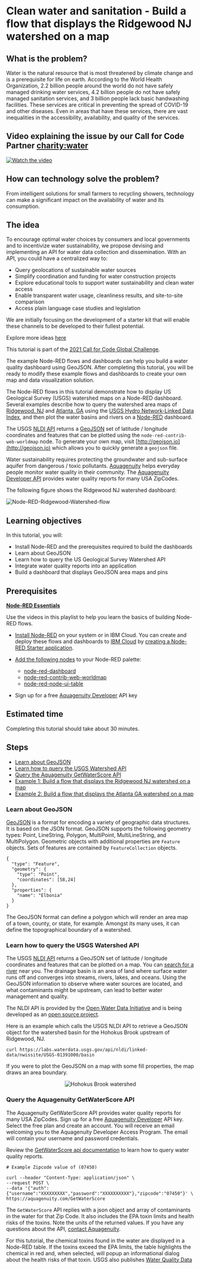 # Clean water and sanitation - Build a flow that displays the Ridgewood NJ watershed on a map

## What is the problem?

Water is the natural resource that is most threatened by climate change and is a prerequisite for life on earth. According to the World Health Organization, 2.2 billion people around the world do not have safely managed drinking water services, 4.2 billion people do not have safely managed sanitation services, and 3 billion people lack basic handwashing facilities. These services are critical in preventing the spread of COVID-19 and other diseases. Even in areas that have these services, there are vast inequalities in the accessibility, availability, and quality of the services. 

## Video explaining the issue by our Call for Code Partner [charity:water](https://www.charitywater.org)

[![Watch the video](images/charitywater.jpg)](https://www.youtube.com/watch?v=UE9UvT5ujyg)

## How can technology solve the problem?

From intelligent solutions for small farmers to recycling showers, technology can make a significant impact on the availability of water and its consumption.

## The idea

To encourage optimal water choices by consumers and local governments and to incentivize water sustainability, we propose devising and implementing an API for water data collection and dissemination. With an API, you could have a centralized way to:

- Query geolocations of sustainable water sources
- Simplify coordination and funding for water construction projects
- Explore educational tools to support water sustainability and clean water access
- Enable transparent water usage, cleanliness results, and site-to-site comparison
- Access plain language case studies and legislation

We are initially focusing on the development of a starter kit that will enable these channels to be developed to their fullest potential.

Explore more ideas [here](https://github.com/Call-for-Code/Solution-Starter-Kit-Water-2021#solution-ideas)

This tutorial is part of the [2021 Call for Code Global Challenge](https://developer.ibm.com/callforcode/).

The example Node-RED flows and dashboards can help you build a water quality dashboard using GeoJSON. After completing this tutorial, you will be ready to modify these example flows and dashboards to create your own map and data visualization solution.

The Node-RED flows in this tutorial demonstrate how to display US Geological Survey (USGS) watershed maps on a Node-RED dashboard. Several examples describe how to query the watershed area maps of [Ridgewood, NJ](https://waterdata.usgs.gov/monitoring-location/01390500/#parameterCode=00060)
and [Atlanta, GA](https://www.atlantawatershed.org/) using the
[USGS Hydro Network-Linked Data Index](https://waterdata.usgs.gov/blog/nldi-intro/),
and then plot the water basins and rivers on a [Node-RED](https://nodered.org) dashboard.

The USGS [NLDI API](https://labs.waterdata.usgs.gov/api/nldi/swagger-ui.html) returns a [GeoJSON](https://en.wikipedia.org/wiki/GeoJSON) set of latitude / longitude coordinates and features that can be plotted using the `node-red-contrib-web-worldmap` node. To generate your own map, visit [http://geojson.io](http://geojson.io) which allows you to quickly generate a `geojson` file.

Water sustainability requires protecting the groundwater and sub-surface aquifer from dangerous / toxic pollutants. [Aquagenuity](https://aquagenuity.com/) helps everyday people monitor water quality in their community. The [Aquagenuity Developer API](https://aquagenuity.com/developer) provides water quality reports for many USA ZipCodes.

The following figure shows the Ridgewood NJ watershed dashboard:

![Node-RED-Ridgewood-Watershed-flow](images/Node-RED-Ridgewood-Watershed-flow.png)

## Learning objectives

In this tutorial, you will:

* Install Node-RED and the prerequisites required to build the dashboards
* Learn about GeoJSON
* Learn how to query the US Geological Survey Watershed API
* Integrate water quality reports into an application
* Build a dashboard that displays GeoJSON area maps and pins

## Prerequisites

<sidebar>**[Node-RED Essentials](/videos/node-red-essentials)** <p>Use the videos in this playlist to help you learn the basics of building Node-RED flows.</p></sidebar>

* [Install Node-RED](https://nodered.org/docs/getting-started/) on your system or in IBM Cloud. You can create and deploy these flows and dashboards to [IBM Cloud](https://developer.ibm.com/dwwi/jsp/register.jsp?eventid=cfc2021challenge) by [creating a Node-RED Starter application](/tutorials/how-to-create-a-node-red-starter-application/).

* [Add the following nodes](https://nodered.org/docs/user-guide/runtime/adding-nodes) to your Node-RED palette:

    * [node-red-dashboard](https://flows.nodered.org/node/node-red-dashboard)
    * [node-red-contrib-web-worldmap](https://flows.nodered.org/node/node-red-contrib-web-worldmap)
    * [node-red-node-ui-table](https://flows.nodered.org/node/node-red-node-ui-table)

* Sign up for a free [Aquagenuity Developer](https://aquagenuity.com/developer) API key

## Estimated time

Completing this tutorial should take about 30 minutes.

## Steps

* [Learn about GeoJSON](#learn-about-geojson)
* [Learn how to query the USGS Watershed API](#learn-how-to-query-the-usgs-watershed-api)
* [Query the Aquagenuity GetWaterScore API](#query-the-aquagenuity-getwaterscore-api)
* [Example 1: Build a flow that displays the Ridgewood NJ watershed on a map](#example-1-build-a-flow-that-displays-the-ridgewood-nj-watershed-on-a-map)
* [Example 2: Build a flow that displays the Atlanta GA watershed on a map](#example-2-build-a-flow-that-displays-the-atlanta-ga-watershed-on-a-map)

### Learn about GeoJSON

[GeoJSON](https://en.wikipedia.org/wiki/GeoJSON) is a format for encoding a variety of geographic data structures. It is based on the JSON format. GeoJSON supports the following geometry types: Point, LineString, Polygon, MultiPoint, MultiLineString, and MultiPolygon. Geometric objects with additional properties are `Feature` objects. Sets of features are contained by `FeatureCollection` objects.

```
{
  "type": "Feature",
  "geometry": {
    "type": "Point",
    "coordinates": [58,24]
  },
  "properties": {
    "name": "Elbonia"
  }
}
```

The GeoJSON format can define a polygon which will render an area map of a town, county, or state, for example. Amongst its many uses, it can define the topographical boundary of a watershed.

### Learn how to query the USGS Watershed API

The USGS [NLDI API](https://labs.waterdata.usgs.gov/api/nldi/swagger-ui.html) returns a GeoJSON set of latitude / longitude coordinates and features that can be plotted on a map. You can [search for a river](https://waterdata.usgs.gov/nwis/inventory?state_cd=nj&format=station_list) near you. The drainage basin is an area of land where surface water runs off and converges into streams, rivers, lakes, and oceans. Using the GeoJSON information to observe where water sources are located, and what contaminants might be upstream, can lead to better water management and quality.

The NLDI API is provided by the [Open Water Data Initiative](https://acwi.gov/spatial/owdi/) and is being developed as an [open source project](https://github.com/ACWI-SSWD).

Here is an example which calls the USGS NLDI API to retrieve a GeoJSON object for the watershed basin for the Hohokus Brook upstream of Ridgewood, NJ.

```
curl https://labs.waterdata.usgs.gov/api/nldi/linked-data/nwissite/USGS-01391000/basin
```

If you were to plot the GeoJSON on a map with some fill properties, the map draws an area boundary.

<center><img alt="Hohokus Brook watershed" src="images/hohokus-brook-watershed.png"></center>

### Query the Aquagenuity GetWaterScore API

The Aquagenuity GetWaterScore API provides water quality reports for many USA ZipCodes. Sign up for a free [Aquagenuity Developer](https://aquagenuity.com/developer) API key. Select the free plan and create an account. You will receive an email welcoming you to the Aquagenuity Developer Access Program. The email will contain your username and password credentials.

Review the [GetWaterScore api documentation](https://aquagenuity.com/api) to learn how to query water quality reports.

```
# Example Zipcode value of (07450)

curl --header "Content-Type: application/json" \
--request POST \
--data '{"auth":{"username":"XXXXXXXXX","password":"XXXXXXXXXX"},"zipcode":"07450"}' \
https://aquagenuity.com/GetWaterScore
```

The `GetWaterScore` API replies with a json object and array of contaminants in the water for that Zip Code. It also includes the EPA toxin limits and health risks of the toxins. Note the units of the returned values. If you have any questions about the API, [contact Aquagenuity](mailto:hello@aquagenuity.com).

For this tutorial, the chemical toxins found in the water are displayed in a Node-RED table. If the toxins exceed the EPA limits, the table highlights the chemical in red and, when selected, will popup an informational dialog about the health risks of that toxin. USGS also publishes [Water Quality Data](https://www.waterqualitydata.us/portal/)